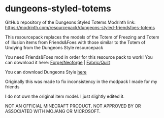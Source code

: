 # dungeons-styled-totems
GitHub repository of the Dungeons Styled Totems
Modrinth link: https://modrinth.com/resourcepack/dungeons-styled-friendsfoes-totems

This resourcepack replaces the models of the Totem of Freezing and Totem of Illusion items from Friends&Foes with those similar to the Totem of Undying from the Dungeons Style resourcepack

You need Friends&Foes mod in order for this resource pack to work! You can download it here: [Forge/Neoforge](https://modrinth.com/mod/friends-and-foes-forge) | [Fabric/Quilt](https://modrinth.com/mod/friends-and-foes)

You can download Dungeons Style [here](https://modrinth.com/resourcepack/dungeons-style)

Originally this was made to fix inconsistency in the modpack I made for my friends

I do not own the original item model. I just slightly edited it.

NOT AN OFFICIAL MINECRAFT PRODUCT. NOT APPROVED BY OR ASSOCIATED WITH MOJANG OR MICROSOFT.
